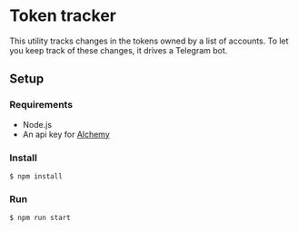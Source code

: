 # Token tracker

This utility tracks changes in the tokens owned by a list of accounts. To let you keep track of these changes, it drives a Telegram bot.

## Setup

### Requirements

- Node.js
- An api key for [Alchemy](https://docs.alchemy.com/reference/api-overview)

### Install
```
$ npm install
```

### Run
```
$ npm run start
```